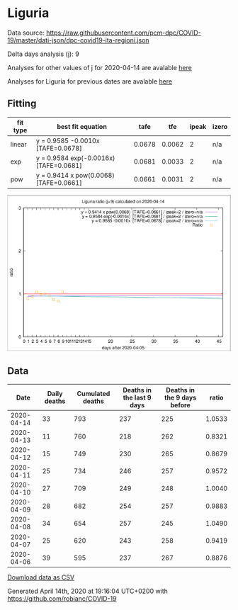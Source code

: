 # Liguria

Data source: https://raw.githubusercontent.com/pcm-dpc/COVID-19/master/dati-json/dpc-covid19-ita-regioni.json

Delta days analysis (j): 9

Analyses for other values of j for 2020-04-14 are avalable [here](../2020-04-14/README.md)

Analyses for Liguria for previous dates are avalable [here](../README.md)

## Fitting 
|fit type|best fit equation|tafe|tfe|ipeak|izero|
|-------|-----|--------|------|---|---|
|linear|y = 0.9585 -0.0010x  [TAFE=0.0678]|0.0678|0.0062|2|n/a|
|exp|y = 0.9584 exp(-0.0016x)  [TAFE=0.0681]|0.0681|0.0033|2|n/a|
|pow|y = 0.9414 x pow(0.0068)  [TAFE=0.0661]|0.0661|0.0031|2|n/a|

![Plot](COVID-19_liguria_j9_2020-04-14.png)

## Data
|Date|Daily deaths|Cumulated deaths|Deaths in the last 9 days|Deaths in the 9 days before|ratio|
|----|----------|-----------|-------|--------------------|-----|
|2020-04-14|33|793|237|225|1.0533|
|2020-04-13|11|760|218|262|0.8321|
|2020-04-12|15|749|230|265|0.8679|
|2020-04-11|25|734|246|257|0.9572|
|2020-04-10|27|709|249|248|1.0040|
|2020-04-09|28|682|254|257|0.9883|
|2020-04-08|34|654|257|245|1.0490|
|2020-04-07|25|620|243|258|0.9419|
|2020-04-06|39|595|237|267|0.8876|

[Download data as CSV](COVID-19_liguria_j9_2020-04-14.csv)

Generated April 14th, 2020 at 19:16:04 UTC+0200 with https://github.com/robianc/COVID-19

